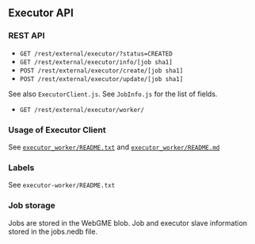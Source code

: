 ## Executor API ##

### REST API ###

- `GET /rest/external/executor/?status=CREATED`
- `GET /rest/external/executor/info/[job sha1]` 
- `POST /rest/external/executor/create/[job sha1]`
- `POST /rest/external/executor/update/[job sha1]`

See also `ExecutorClient.js`. See `JobInfo.js` for the list of fields.

- `GET /rest/external/executor/worker/`  

### Usage of Executor Client ###

See [`executor_worker/README.txt`](../../../executor_worker/README.txt) and [`executor_worker/README.md`](../../../executor_worker/README.md)

### Labels ###

See `executor-worker/README.txt`

### Job storage ###

Jobs are stored in the WebGME blob. Job and executor slave information stored in the jobs.nedb file.
